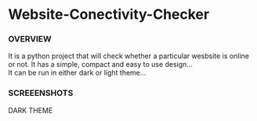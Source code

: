 # Website-Conectivity-Checker

### OVERVIEW
It is a python project that will check whether a particular wesbsite is online or not. It has a simple, compact and easy to use design...<br />
It can be run in either dark or light theme...


### SCREEENSHOTS
DARK THEME<br />
